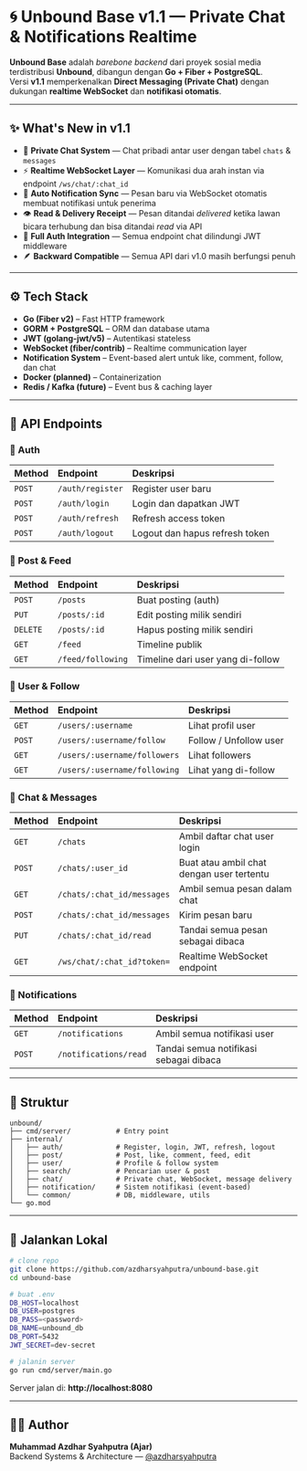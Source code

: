 # 🌀 Unbound Base v1.1 — Private Chat & Notifications Realtime

**Unbound Base** adalah *barebone backend* dari proyek sosial media terdistribusi **Unbound**, dibangun dengan **Go + Fiber + PostgreSQL**.  
Versi **v1.1** memperkenalkan **Direct Messaging (Private Chat)** dengan dukungan **realtime WebSocket** dan **notifikasi otomatis**.

---

## ✨ What's New in v1.1
- 💬 **Private Chat System** — Chat pribadi antar user dengan tabel `chats` & `messages`
- ⚡ **Realtime WebSocket Layer** — Komunikasi dua arah instan via endpoint `/ws/chat/:chat_id`
- 🔔 **Auto Notification Sync** — Pesan baru via WebSocket otomatis membuat notifikasi untuk penerima
- 👁️ **Read & Delivery Receipt** — Pesan ditandai *delivered* ketika lawan bicara terhubung dan bisa ditandai *read* via API
- 🧩 **Full Auth Integration** — Semua endpoint chat dilindungi JWT middleware
- 🪶 **Backward Compatible** — Semua API dari v1.0 masih berfungsi penuh

---

## ⚙️ Tech Stack
- **Go (Fiber v2)** – Fast HTTP framework  
- **GORM + PostgreSQL** – ORM dan database utama  
- **JWT (golang-jwt/v5)** – Autentikasi stateless  
- **WebSocket (fiber/contrib)** – Realtime communication layer  
- **Notification System** – Event-based alert untuk like, comment, follow, dan chat  
- **Docker (planned)** – Containerization  
- **Redis / Kafka (future)** – Event bus & caching layer  

---

## 📡 API Endpoints

### 🔐 Auth
| Method | Endpoint | Deskripsi |
|:--|:--|:--|
| `POST` | `/auth/register` | Register user baru |
| `POST` | `/auth/login` | Login dan dapatkan JWT |
| `POST` | `/auth/refresh` | Refresh access token |
| `POST` | `/auth/logout` | Logout dan hapus refresh token |

### 📰 Post & Feed
| Method | Endpoint | Deskripsi |
|:--|:--|:--|
| `POST` | `/posts` | Buat posting (auth) |
| `PUT` | `/posts/:id` | Edit posting milik sendiri |
| `DELETE` | `/posts/:id` | Hapus posting milik sendiri |
| `GET` | `/feed` | Timeline publik |
| `GET` | `/feed/following` | Timeline dari user yang di-follow |

### 👥 User & Follow
| Method | Endpoint | Deskripsi |
|:--|:--|:--|
| `GET` | `/users/:username` | Lihat profil user |
| `POST` | `/users/:username/follow` | Follow / Unfollow user |
| `GET` | `/users/:username/followers` | Lihat followers |
| `GET` | `/users/:username/following` | Lihat yang di-follow |

### 💬 Chat & Messages
| Method | Endpoint | Deskripsi |
|:--|:--|:--|
| `GET` | `/chats` | Ambil daftar chat user login |
| `POST` | `/chats/:user_id` | Buat atau ambil chat dengan user tertentu |
| `GET` | `/chats/:chat_id/messages` | Ambil semua pesan dalam chat |
| `POST` | `/chats/:chat_id/messages` | Kirim pesan baru |
| `PUT` | `/chats/:chat_id/read` | Tandai semua pesan sebagai dibaca |
| `GET` | `/ws/chat/:chat_id?token=` | Realtime WebSocket endpoint |

### 🔔 Notifications
| Method | Endpoint | Deskripsi |
|:--|:--|:--|
| `GET` | `/notifications` | Ambil semua notifikasi user |
| `POST` | `/notifications/read` | Tandai semua notifikasi sebagai dibaca |

---

## 🧱 Struktur
```
unbound/
├── cmd/server/           # Entry point
├── internal/
│   ├── auth/             # Register, login, JWT, refresh, logout
│   ├── post/             # Post, like, comment, feed, edit
│   ├── user/             # Profile & follow system
│   ├── search/           # Pencarian user & post
│   ├── chat/             # Private chat, WebSocket, message delivery
│   ├── notification/     # Sistem notifikasi (event-based)
│   └── common/           # DB, middleware, utils
└── go.mod
```

---

## 🚀 Jalankan Lokal
```bash
# clone repo
git clone https://github.com/azdharsyahputra/unbound-base.git
cd unbound-base

# buat .env
DB_HOST=localhost
DB_USER=postgres
DB_PASS=<password>
DB_NAME=unbound_db
DB_PORT=5432
JWT_SECRET=dev-secret

# jalanin server
go run cmd/server/main.go
```
Server jalan di: **http://localhost:8080**

---

## 🧑‍💻 Author
**Muhammad Azdhar Syahputra (Ajar)**  
Backend Systems & Architecture — [@azdharsyahputra](https://github.com/azdharsyahputra)